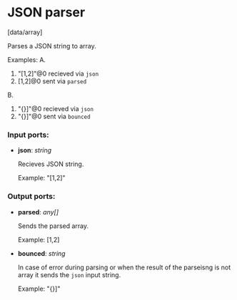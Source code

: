# JSON parser

[data/array]

Parses a JSON string to  array.

Examples:
A.
1. "[1,2]"@0 recieved via `json`
2. [1,2]@0 sent via `parsed`

B.
1. "{}]"@0 recieved via `json`
2. "{}]"@0 sent via `bounced`

### Input ports:

* __json__: _string_

    Recieves JSON string.
    
    Example:
    "[1,2]"



### Output ports:

* __parsed__: _any[]_

    Sends the parsed array.
    
    Example:
    [1,2]



* __bounced__: _string_

    In case of error during parsing or when the result of the parseisng is not array it sends the `json` input string.
    
    Example:
    "{}]"



